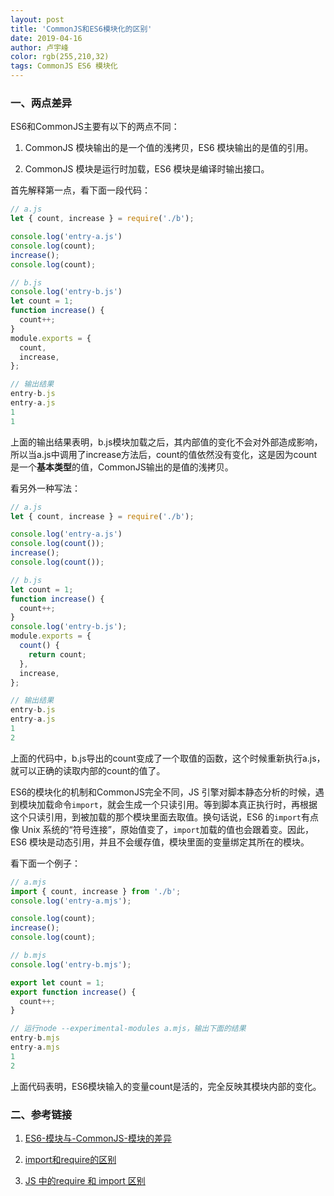 ```yaml
---
layout: post
title: 'CommonJS和ES6模块化的区别'
date: 2019-04-16
author: 卢宇峰
color: rgb(255,210,32)
tags: CommonJS ES6 模块化
---
```


### 一、两点差异

ES6和CommonJS主要有以下的两点不同：

1. CommonJS 模块输出的是一个值的浅拷贝，ES6 模块输出的是值的引用。

2. CommonJS 模块是运行时加载，ES6 模块是编译时输出接口。

   

首先解释第一点，看下面一段代码：

```js
// a.js
let { count, increase } = require('./b');

console.log('entry-a.js')
console.log(count);
increase();
console.log(count);

// b.js
console.log('entry-b.js')
let count = 1;
function increase() {
  count++;
}
module.exports = {
  count,
  increase,
};

// 输出结果
entry-b.js
entry-a.js
1
1
```

上面的输出结果表明，b.js模块加载之后，其内部值的变化不会对外部造成影响，所以当a.js中调用了increase方法后，count的值依然没有变化，这是因为count是一个**基本类型**的值，CommonJS输出的是值的浅拷贝。

看另外一种写法：

```js
// a.js
let { count, increase } = require('./b');

console.log('entry-a.js')
console.log(count());
increase();
console.log(count());

// b.js
let count = 1;
function increase() {
  count++;
}
console.log('entry-b.js');
module.exports = {
  count() {
    return count;
  },
  increase,
};

// 输出结果
entry-b.js
entry-a.js
1
2
```

上面的代码中，b.js导出的count变成了一个取值的函数，这个时候重新执行a.js，就可以正确的读取内部的count的值了。

ES6的模块化的机制和CommonJS完全不同，JS 引擎对脚本静态分析的时候，遇到模块加载命令`import`，就会生成一个只读引用。等到脚本真正执行时，再根据这个只读引用，到被加载的那个模块里面去取值。换句话说，ES6 的`import`有点像 Unix 系统的“符号连接”，原始值变了，`import`加载的值也会跟着变。因此，ES6 模块是动态引用，并且不会缓存值，模块里面的变量绑定其所在的模块。

看下面一个例子：

```js
// a.mjs
import { count, increase } from './b';
console.log('entry-a.mjs');

console.log(count);
increase();
console.log(count);

// b.mjs
console.log('entry-b.mjs');

export let count = 1;
export function increase() {
  count++;
}

// 运行node --experimental-modules a.mjs，输出下面的结果
entry-b.mjs
entry-a.mjs
1
2
```

上面代码表明，ES6模块输入的变量count是活的，完全反映其模块内部的变化。



### 二、参考链接

1. [ES6-模块与-CommonJS-模块的差异](http://es6.ruanyifeng.com/#docs/module-loader#ES6-%E6%A8%A1%E5%9D%97%E4%B8%8E-CommonJS-%E6%A8%A1%E5%9D%97%E7%9A%84%E5%B7%AE%E5%BC%82)

2. [import和require的区别](http://es6.ruanyifeng.com/#docs/module)

3. [JS 中的require 和 import 区别](https://www.cnblogs.com/linziwei/p/7853305.html)

   


